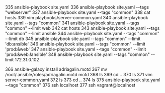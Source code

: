  335  ansible-playbook site.yaml
  336  ansible-playbook site.yaml --tags "webserver"
  337  ansible-playbook site.yaml --tags "common"
  338  cat hosts
  339  vim playbooks/server-common.yaml
  340  ansible-playbook site.yaml --tags "common"
  341  ansible-playbook site.yaml --tags "common" --limit web
  342  cat hosts
  343  ansible-playbook site.yaml --tags "common" --limit ansible
  344  ansible-playbook site.yaml --tags "common" --limit db
  345  ansible-playbook site.yaml --tags "common" --limit 'db:ansible'
  346  ansible-playbook site.yaml --tags "common" --limit 'prod:&web'
  347  ansible-playbook site.yaml --tags "common" --limit 'prod:&web:!ansible'
  348  ansible-playbook site.yaml --tags "common" --limit 172.31.0.102


 366  ansible-galaxy install adriagalin.motd
  367  mv /root/.ansible/roles/adriagalin.motd motd
  368  ls
  369  cd ..
  370  ls
  371  vim server-common.yaml
  372  ls
  373  cd ..
  374  ls
  375  ansible-playbook site.yaml --tags "common"
  376  ssh localhost
  377  ssh vagrant@localhost

